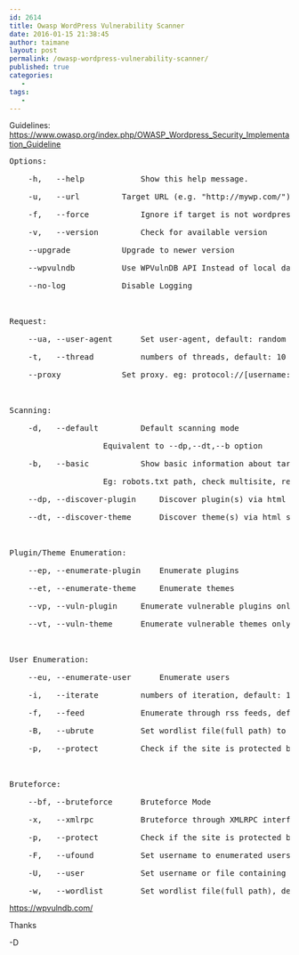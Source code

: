 ```yaml
---
id: 2614
title: Owasp WordPress Vulnerability Scanner
date: 2016-01-15 21:38:45
author: taimane
layout: post
permalink: /owasp-wordpress-vulnerability-scanner/
published: true
categories:
   -
tags:
   -
---
```

Guidelines: <a href="https://www.owasp.org/index.php/OWASP_Wordpress_Security_Implementation_Guideline">https://www.owasp.org/index.php/OWASP_Wordpress_Security_Implementation_Guideline</a>
<pre>Options:
	-h,   --help			Show this help message.
	-u,   --url			Target URL (e.g. "http://mywp.com/")
	-f,   --force			Ignore if target is not wordpress.
	-v,   --version			Check for available version
	--upgrade			Upgrade to newer version
	--wpvulndb			Use WPVulnDB API Instead of local database. (Powered by wpvulndb.com API)
	--no-log			Disable Logging

Request:
	--ua, --user-agent		Set user-agent, default: random user agent
	-t,   --thread			numbers of threads, default: 10
	--proxy				Set proxy. eg: protocol://[username:password@]host:port

Scanning:
	-d,   --default			Default scanning mode
					Equivalent to --dp,--dt,--b option
	-b,   --basic			Show basic information about target
					Eg: robots.txt path, check multisite, registration enable, readme file
	--dp, --discover-plugin		Discover plugin(s) via html source
	--dt, --discover-theme		Discover theme(s) via html source

Plugin/Theme Enumeration:
	--ep, --enumerate-plugin	Enumerate plugins
	--et, --enumerate-theme		Enumerate themes
	--vp, --vuln-plugin		Enumerate vulnerable plugins only
	--vt, --vuln-theme		Enumerate vulnerable themes only

User Enumeration:
	--eu, --enumerate-user		Enumerate users
	-i,   --iterate			numbers of iteration, default: 10
	-f,   --feed			Enumerate through rss feeds, default: author pages
	-B,   --ubrute			Set wordlist file(full path) to bruteforce username, default will use built-in wordlist
	-p,   --protect			Check if the site is protected before bruteforcing, use with -B or --ubrute

Bruteforce:
	--bf, --bruteforce		Bruteforce Mode
	-x,   --xmlrpc			Bruteforce through XMLRPC interface
	-p,   --protect			Check if the site is protected before bruteforcing
	-F,   --ufound			Set username to enumerated users
	-U,   --user			Set username or file containing user lists
	-w,   --wordlist		Set wordlist file(full path), default will use built-in wordlist</pre>
https://wpvulndb.com/

Thanks
-D  

